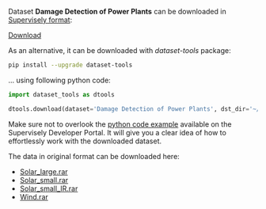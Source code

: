 Dataset **Damage Detection of Power Plants** can be downloaded in [Supervisely format](https://developer.supervisely.com/api-references/supervisely-annotation-json-format):

 [Download](https://assets.supervisely.com/remote/eyJsaW5rIjogInMzOi8vc3VwZXJ2aXNlbHktZGF0YXNldHMvMTQ2OV9EYW1hZ2UgRGV0ZWN0aW9uIG9mIFBvd2VyIFBsYW50cy9kYW1hZ2UtZGV0ZWN0aW9uLW9mLXBvd2VyLXBsYW50cy1EYXRhc2V0TmluamEudGFyIiwgInNpZyI6ICJDeHozNzhhenJQZzY3SDY5NkxOYmlWMFJRQ1lqQ1dVUGJXdklQVnhjWWhVPSJ9?response-content-disposition=attachment%3B%20filename%3D%22damage-detection-of-power-plants-DatasetNinja.tar%22)

As an alternative, it can be downloaded with *dataset-tools* package:
``` bash
pip install --upgrade dataset-tools
```

... using following python code:
``` python
import dataset_tools as dtools

dtools.download(dataset='Damage Detection of Power Plants', dst_dir='~/dataset-ninja/')
```
Make sure not to overlook the [python code example](https://developer.supervisely.com/getting-started/python-sdk-tutorials/iterate-over-a-local-project) available on the Supervisely Developer Portal. It will give you a clear idea of how to effortlessly work with the downloaded dataset.

The data in original format can be downloaded here:

- [Solar_large.rar](https://dataverse.harvard.edu/dataset.xhtml?persistentId=doi:10.7910/DVN/GFYPQW#)
- [Solar_small.rar](https://dataverse.harvard.edu/dataset.xhtml?persistentId=doi:10.7910/DVN/GFYPQW#)
- [Solar_small_IR.rar](https://dataverse.harvard.edu/dataset.xhtml?persistentId=doi:10.7910/DVN/GFYPQW#)
- [Wind.rar](https://dataverse.harvard.edu/dataset.xhtml?persistentId=doi:10.7910/DVN/GFYPQW#)
